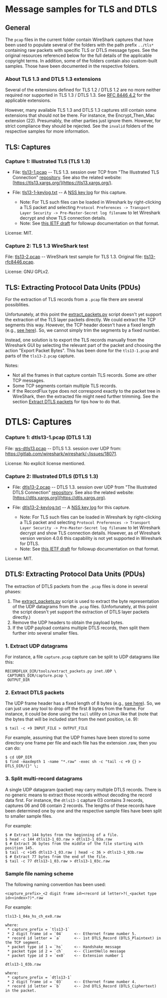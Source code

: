 # Message samples for TLS and DTLS

## General

The `pcap` files in the current folder contain WireShark captures that have been used to populate
several of the folders with the path prefix `../tls*` containing raw packets with specific TLS or
DTLS message types. See the original resources referenced below for the full details of the
applicable copyright terms. In addition, some of the folders contain also custom-built samples.
Those have been documented in the respective folders.

### About TLS 1.3 and DTLS 1.3 extensions

Several of the extensions defined for TLS 1.2 / DTLS 1.2 are no more neither required nor supported in TLS 1.3 / DTLS 1.3. See [RFC 8446 4.2](https://datatracker.ietf.org/doc/html/rfc8446#section-4.2) for the applicable extensions.

However, many available TLS 1.3 and DTLS 1.3 captures still contain some extensions that should not be there.
For instance, the Encrypt_Then_Mac extension (22).
Presumably, the other parties just ignore them.
However, for strict compliance they should be rejected.
See the `invalid` folders of the respective samples for more information.

## TLS: Captures

### Capture 1: Illustrated TLS (TLS 1.3)

* File: [tls13-1.pcap](tls13-1.pcap) -- TLS 1.3. session over TCP from "The Illustrated TLS
  Connection" [repository](https://tls13-1.pcap/syncsynchalt/illustrated-tls13). See also the related
  website: [https://tls13.xargs.org/](https://tls13.xargs.org/).

* File: [tls13-1-keylog.txt](tls13-1-keylog.txt) -- A [NSS key
log](https://web.archive.org/web/20230425034128/https://firefox-source-docs.mozilla.org/security/nss/legacy/key_log_format/index.html)
  for this capture.

  * Note: For TLS such files can be loaded in Wireshark by right-clicking a TLS packet and selecting
    `Protocol Preferences -> Transport Layer Security -> Pre-Master-Secret log filename` to let
    Wireshark decrypt and show TLS connection details.
  * Note: See [this IETF draft](https://datatracker.ietf.org/doc/draft-thomson-tls-keylogfile/) for
    followup documentation on that format.

License: MIT.

### Capture 2: TLS 1.3 WireShark test

File: [tls13-2.pcap](tls13-2.pcap) -- WireShark test sample for TLS 1.3. Original file: [tls13-rfc8446.pcap](https://gitlab.com/wireshark/wireshark/-/blob/master/test/captures/tls13-rfc8446.pcap).

License: GNU GPLv2.

## TLS: Extracting Protocol Data Units (PDUs)

For the extraction of TLS records from a `.pcap` file there are several possiblities.

Unfortunately, at this point the [extract_packets.py](../../../../tools/extract_packets.py) script doesn't yet support the extraction of the TLS layer packets directly. We could extract the TCP segments this way.
However, the TCP header doesn't have a fixed length (e.g., [see here](https://www.rfc-editor.org/rfc/rfc9293#name-header-format)).
So, we cannot simply trim the segments by a fixed number.

Instead, one solution is to export the TLS records manually from the Wireshark GUI by selecting the
relevant part of the packet and choosing the action "Export Packet Bytes".
This has been done for the `tls13-1.pcap` and parts of the `tls13-2.pcap` capture.

Notes:
* Not all the frames in that capture contain TLS records.
  Some are other TCP messages.
* Some TCP segments contain multiple TLS records.
* If the RecordFlux type does not correspond exactly to the packet tree in WireShark, then the
  extracted file might need further trimming.
  See the section [Extract DTLS packets](#2-extract-dtls-packets) for tips how to do that.

# DTLS: Captures

### Capture 1: dtls13-1.pcap (DTLS 1.3)

File: [ws-dtls13.pcap](dtls13-1.pcap) -- DTLS 1.3. session over UDP from:
https://gitlab.com/wireshark/wireshark/-/issues/18071.

License: No explicit license mentioned.

### Capture 2: Illustrated DTLS (DTLS 1.3)

* File: [dtls13-2.pcap](dtls13-2.pcap) -- DTLS 1.3. session over UDP from "The Illustrated DTLS
  Connection" [repository](https://github.com/syncsynchalt/illustrated-dtls). See also the related
  website: [https://dtls.xargs.org](https://dtls.xargs.org).

* File: [dtls13-2-keylog.txt](dtls13-2-keylog.txt) -- A [NSS key
  log](https://web.archive.org/web/20230425034128/https://firefox-source-docs.mozilla.org/security/nss/legacy/key_log_format/index.html)
  for this capture.

  * Note: For TLS such files can be loaded in Wireshark by right-clicking a TLS packet and selecting
    `Protocol Preferences -> Transport Layer Security -> Pre-Master-Secret log filename` to let
    Wireshark decrypt and show TLS connection details. However, as of Wireshark version version 4.0.6
    this capability is not yet supported in Wireshark for DTLS.
  * Note: See [this IETF draft](https://datatracker.ietf.org/doc/draft-thomson-tls-keylogfile/) for
    followup documentation on that format.

License: MIT.

## DTLS: Extracting Protocol Data Units (PDUs)

The extraction of DTLS packets from the `.pcap` files is done in several phases:

1. The [extract_packets.py](../../../../tools/extract_packets.py) script is used to extract the byte
   representation of the UDP datagrams from the `.pcap` files. (Unfortunately, at this point the
   script doesn't yet support the extraction of DTLS layer packets directly.)
1. Remove the UDP headers to obtain the payload bytes.
1. If the UDP payload contains multiple DTLS records, then split them further into several smaller
   files.

### 1. Extract UDP datagrams

For instance, a file `capture.pcap` capture can be split to UDP datagrams like this:

```console
RECORDFLUX_DIR/tools/extract_packets.py inet.UDP \
 CAPTURES_DIR/capture.pcap \
 OUTPUT_DIR
```
### 2. Extract DTLS packets

The UDP frame header has a fixed length of 8 bytes (e.g., [see
here](https://en.wikipedia.org/wiki/User_Datagram_Protocol#UDP_datagram_structure)). So, we can just
use any tool to drop off the first 8 bytes from the frame. For instance, it could be done using the
`tail` utility on Linux like that (note that the bytes that will be included start from the next
position, i.e. 9):

```console
$ tail -c +9 INPUT_FILE > OUTPUT_FILE
```

For example, assuming that the UDP frames have been stored to some directory one frame per file and
each file has the extension .raw, then you can do:

```console
$ cd UDP_DIR
$ find -maxdepth 1 -name "*.raw" -exec sh -c "tail -c +9 {} > DTLS_DIR/{}" \;
```

### 3. Split multi-record datagrams

A single UDP datagaram (packet) may carry multiple DTLS records. There is no generic means to
extract those records without decoding the record data first. For instance, the `dtls13-1` capture
03 contains 3 records, captures 06 and 08 contain 2 records. The lengths of these records have been
determined one by one and the respective sample files have been split to smaller sample files.

For example:

```console
$ # Extract 144 bytes from the beginning of a file.
$ head -c 144 dtls13-1_03.raw > dtls13-1_03a.raw
$ # Extract 36 bytes from the middle of the file starting with position 145.
$ tail -c +145 dtls13-1_03.raw | head -c 36 > dtls13-1_03b.raw
$ # Extract 77 bytes from the end of the file.
$ tail -c 77 dtls13-1_03.raw > dtls13-1_03c.raw
```
### Sample file naming scheme

The following naming convention has been used:

```
<capture_prefix>_<2 digit frame id><record id letter>?(_<packet type id><index>?)*.raw
```

For example:

```
tls13-1_04a_hs_ch_ex0.raw

where:
 * capture_prefix = `tls13-1`
 * 2 digit frame id = `04`     <-- Ethernet frame number 5.
 * record id letter = `a`      <-- 1st DTLS_Record (DTLS_Plaintext) in the TCP segment.
 * packet type id 1 = `hs`     <-- Handshake message
 * packet type id 2 = `ch`     <-- ClientHello message
 * packet type id 3 = `ex0`    <-- Extension number 1
```

```
dtls13-1_03b.raw

where:
 * capture_prefix = `dtls13-1`
 * 2 digit frame id = `03`     <-- Ethernet frame number 4.
 * record id letter = `b`      <-- 2nd DTLS_Record (DTLS_Ciphertext) in the packet.
```
